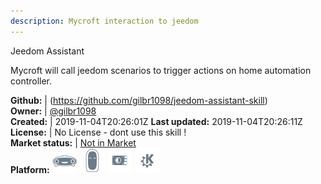 ```yaml
---
description: Mycroft interaction to jeedom
---
```

Jeedom Assistant

Mycroft will call jeedom scenarios to trigger actions on home automation controller.

**Github:** | (https://github.com/gilbr1098/jeedom-assistant-skill)  
**Owner:** | [@gilbr1098](https://github.com/gilbr1098)  
**Created:** | 2019-11-04T20:26:01Z  **Last updated:** 2019-11-04T20:26:11Z  
**License:** | No License - dont use this skill !  
**Market status:** | [Not in Market](https://market.mycroft.ai/skill/)  
**Platform:**   ![](.gitbook/assets/mark-1-icon.png)  ![](.gitbook/assets/mark-2-icon.png)  ![](.gitbook/assets/picroft-icon.png)  ![](.gitbook/assets/kde.png)   
